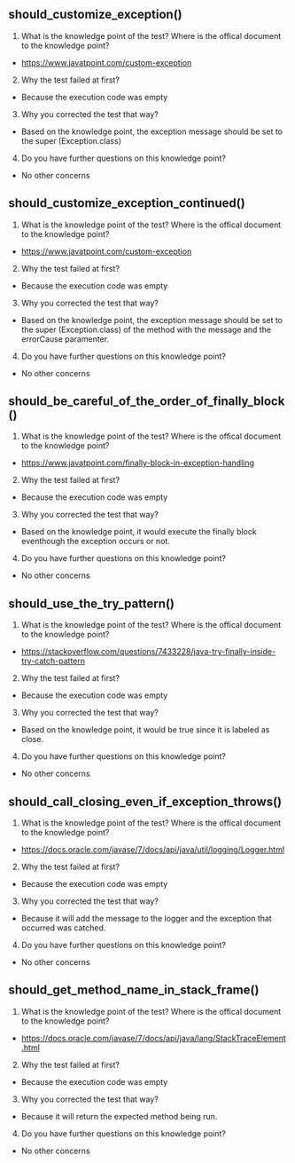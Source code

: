 ## should_customize_exception()

1. What is the knowledge point of the test? Where is the offical document to the knowledge point?
* https://www.javatpoint.com/custom-exception
2. Why the test failed at first?
* Because the execution code was empty
3. Why you corrected the test that way?
* Based on the knowledge point, the exception message should be set to the super (Exception.class)
4. Do you have further questions on this knowledge point?
* No other concerns

## should_customize_exception_continued()

1. What is the knowledge point of the test? Where is the offical document to the knowledge point?
* https://www.javatpoint.com/custom-exception
2. Why the test failed at first?
* Because the execution code was empty
3. Why you corrected the test that way?
* Based on the knowledge point, the exception message should be set to the super (Exception.class) of the method with the message and the errorCause paramenter.
4. Do you have further questions on this knowledge point?
* No other concerns

## should_be_careful_of_the_order_of_finally_block()

1. What is the knowledge point of the test? Where is the offical document to the knowledge point?
* https://www.javatpoint.com/finally-block-in-exception-handling
2. Why the test failed at first?
* Because the execution code was empty
3. Why you corrected the test that way?
* Based on the knowledge point, it would execute the finally block eventhough the exception occurs or not. 
4. Do you have further questions on this knowledge point?
* No other concerns

## should_use_the_try_pattern()

1. What is the knowledge point of the test? Where is the offical document to the knowledge point?
* https://stackoverflow.com/questions/7433228/java-try-finally-inside-try-catch-pattern
2. Why the test failed at first?
* Because the execution code was empty
3. Why you corrected the test that way?
* Based on the knowledge point, it would be true since it is labeled as close.
4. Do you have further questions on this knowledge point?
* No other concerns

## should_call_closing_even_if_exception_throws()

1. What is the knowledge point of the test? Where is the offical document to the knowledge point?
* https://docs.oracle.com/javase/7/docs/api/java/util/logging/Logger.html
2. Why the test failed at first?
* Because the execution code was empty
3. Why you corrected the test that way?
* Because it will add the message to the logger and the exception that occurred was catched.
4. Do you have further questions on this knowledge point?
* No other concerns

## should_get_method_name_in_stack_frame()

1. What is the knowledge point of the test? Where is the offical document to the knowledge point?
* https://docs.oracle.com/javase/7/docs/api/java/lang/StackTraceElement.html
2. Why the test failed at first?
* Because the execution code was empty
3. Why you corrected the test that way?
* Because it will return the expected method being run.
4. Do you have further questions on this knowledge point?
* No other concerns